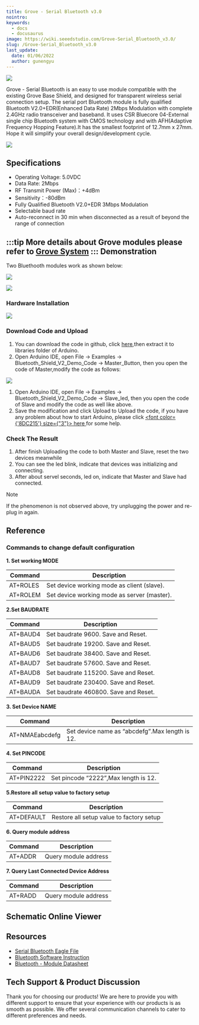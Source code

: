 ```yaml
---
title: Grove - Serial Bluetooth v3.0
nointro:
keywords:
  - docs
  - docusaurus
image: https://wiki.seeedstudio.com/Grove-Serial_Bluetooth_v3.0/
slug: /Grove-Serial_Bluetooth_v3.0
last_update:
  date: 01/06/2022
  author: gunengyu
---
```


![](https://files.seeedstudio.com/wiki/Grove-Serial_Bluetooth_v3.0/img/Grove-Serial_Bluetooth_v3.0.jpg)

Grove - Serial Bluetooth is an easy to use module compatible with the existing Grove Base Shield, and designed for transparent wireless serial connection setup. The serial port Bluetooth module is fully qualified Bluetooth V2.0+EDR(Enhanced Data Rate) 2Mbps Modulation with complete 2.4GHz radio transceiver and baseband. It uses CSR Bluecore 04-External single chip Bluetooth system with CMOS technology and with AFH(Adaptive Frequency Hopping Feature).It has the smallest footprint of 12.7mm x 27mm. Hope it will simplify your overall design/development cycle.

[![](https://files.seeedstudio.com/wiki/common/Get_One_Now_Banner.png)](https://www.seeedstudio.com/Grove-Serial-Bluetooth-v3.0-p-2475.html)

Specifications
--------------

- Operating Voltage: 5.0VDC
- Data Rate: 2Mbps
- RF Transmit Power (Max)：+4dBm
- Sensitivity：-80dBm
- Fully Qualified Bluetooth V2.0+EDR 3Mbps Modulation
- Selectable baud rate
- Auto-reconnect in 30 min when disconnected as a result of beyond the range of connection

:::tip
More details about Grove modules please refer to [Grove System](https://wiki.seeedstudio.com/Grove_System/)
:::
Demonstration
-------------

Two Bluethooth modules work as shown below:

![](https://files.seeedstudio.com/wiki/Grove-Serial_Bluetooth_v3.0/img/Ppt5.JPG)

![](https://files.seeedstudio.com/wiki/Grove-Serial_Bluetooth_v3.0/img/Ppt6.JPG)

### Hardware Installation

![](https://files.seeedstudio.com/wiki/Grove-Serial_Bluetooth_v3.0/img/Grove_serial_bluetooth_3_.jpg.png)

### Download Code and Upload

1. You can download the code in github, click [here](https://github.com/Seeed-Studio/Bluetooth_Shield_V2_Demo_Code/archive/master.zip),then extract it to libraries folder of Arduino.
2. Open Arduino IDE, open File -> Examples -> Bluetooth_Shield_V2_Demo_Code -> Master_Button, then you open the code of Master,modify the code as follows:

![](https://files.seeedstudio.com/wiki/Grove-Serial_Bluetooth_v3.0/img/Grove_serial_bluetooth_4_.jpg.png)

1. Open Arduino IDE, open File -> Examples -> Bluetooth_Shield_V2_Demo_Code -> Slave_led, then you open the code of Slave and modify the code as well like above.
2. Save the modification and click Upload to Upload the code, if you have any problem about how to start Arduino, please click <a href="/Getting_Started_with_Seeeduino"><span><font color={'8DC215'} size={"3"}> here </font></span></a> for some help.

### Check The Result

1. After finish Uploading the code to both Master and Slave, reset the two devices meanwhile
2. You can see the led blink, indicate that devices was initializing and connecting.
3. After about servel seconds, led on, indicate that Master and Slave had connected.

<div class="admonition note">
<p class="admonition-title">Note</p>
If the phenomenon is not observed above, try unplugging the power and re-plug in again.
</div>

Reference
---------

### Commands to change default configuration

**1. Set working MODE**

| Command  | Description                                 |
|----------|---------------------------------------------|
| AT+ROLES | Set device working mode as client (slave).  |
| AT+ROLEM | Set device working mode as server (master). |

**2.Set BAUDRATE**

| Command  | Description                                 |
|----------|---------------------------------------------|
| AT+BAUD4 | Set baudrate 9600. Save and Reset.  |
| AT+BAUD5 | Set baudrate 19200. Save and Reset.  |
| AT+BAUD6 | Set baudrate 38400. Save and Reset.  |
| AT+BAUD7 | Set baudrate 57600. Save and Reset.  |
| AT+BAUD8 | Set baudrate 115200. Save and Reset.  |
| AT+BAUD9 | Set baudrate 230400. Save and Reset.  |
| AT+BAUDA | Set baudrate 460800. Save and Reset.  |

**3. Set Device NAME**

| Command        | Description                                    |
|----------------|------------------------------------------------|
| AT+NMAEabcdefg | Set device name as “abcdefg”.Max length is 12. |

**4. Set PINCODE**

| Command    | Description                          |
|------------|--------------------------------------|
| AT+PIN2222 | Set pincode “2222”,Max length is 12. |

**5.Restore all setup value to factory setup**

| Command    | Description                              |
|------------|------------------------------------------|
| AT+DEFAULT | Restore all setup value to factory setup |

**6. Query module address**

| Command | Description          |
|---------|----------------------|
| AT+ADDR | Query module address |

**7. Query Last Connected Device Address**

| Command | Description          |
|---------|----------------------|
| AT+RADD | Query module address |

<!-- ## Schematic Online Viewer -->

<!-- <div className="altium-ecad-viewer" data-project-src="https://files.seeedstudio.com/wiki/Grove-Serial_Bluetooth_v3.0/res/<div>
  Grove-Serial_Bluetooth_eagle_file.zip" style={{borderRadius: '0px 0px 4px 4px', height: 500, borderStyle: 'solid', borderWidth: 1, borderColor: 'rgb(241, 241, 241)', overflow: 'hidden', maxWidth: 1280, maxHeight: 700, boxSizing: 'border-box'}} -&gt; < div>
</div> -->
## Schematic Online Viewer

<div className="altium-ecad-viewer" data-project-src="https://files.seeedstudio.com/wiki/Grove-Serial_Bluetooth_v3.0/res/<div>
  Grove-Serial_Bluetooth_eagle_file.zip" style={{borderRadius: '0px 0px 4px 4px', height: 500, borderStyle: 'solid', borderWidth: 1, borderColor: 'rgb(241, 241, 241)', overflow: 'hidden', maxWidth: 1280, maxHeight: 700, boxSizing: 'border-box'}}>
</div>

Resources
---------

- [Serial Bluetooth Eagle File](https://files.seeedstudio.com/wiki/Grove-Serial_Bluetooth_v3.0/res/Grove-Serial_Bluetooth_eagle_file.zip)
- [Bluetooth Software Instruction](https://files.seeedstudio.com/wiki/Bluetooth_Shield_V2/res/Bluetooth_en.pdf)
- [Bluetooth - Module Datasheet](https://files.seeedstudio.com/wiki/Grove-Serial_Bluetooth_v3.0/res/Bluetooth_module.pdf)

<!-- This Markdown file was created from https://www.seeedstudio.com/wiki/Grove_-_Serial_Bluetooth_v3.0 -->

## Tech Support & Product Discussion

Thank you for choosing our products! We are here to provide you with different support to ensure that your experience with our products is as smooth as possible. We offer several communication channels to cater to different preferences and needs.

<div class="button_tech_support_container">
<a href="https://forum.seeedstudio.com/" class="button_forum"></a> 
<a href="https://www.seeedstudio.com/contacts" class="button_email"></a>
</div>

<div class="button_tech_support_container">
<a href="https://discord.gg/eWkprNDMU7" class="button_discord"></a> 
<a href="https://github.com/Seeed-Studio/wiki-documents/discussions/69" class="button_discussion"></a>
</div>
